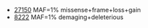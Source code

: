 
* [27150](gnomad.exomes.r2.1.sites.rec.refGene.hg19.vcf.bed) MAF=1% missense+frame+loss+gain 
* [8222](gnomad.exomes.r2.1.sites.rec.refGene.0.01.demaging.deterious.hg19.vcf.bed) MAF=1% demaging+deleterious 
